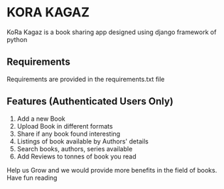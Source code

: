 # KORA KAGAZ
KoRa Kagaz is a book sharing app designed using django framework of python

## Requirements
Requirements are provided in the requirements.txt file

## Features (Authenticated Users Only)
1. Add a new Book
2. Upload Book in different formats
3. Share if any book found interesting
4. Listings of book available by Authors' details
5. Search books, authors, series available
6. Add Reviews to tonnes of book you read

Help us Grow and we would provide more benefits in the field of books. Have fun reading
